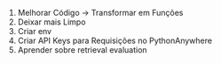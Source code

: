 1. Melhorar Código -> Transformar em Funções
2. Deixar mais Limpo
3. Criar env
4. Criar API Keys para Requisições no PythonAnywhere
5. Aprender sobre retrieval evaluation
